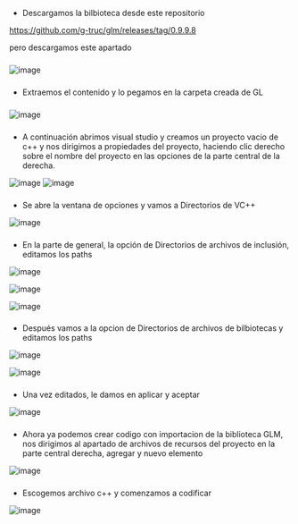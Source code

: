 - Descargamos la bilbioteca desde este repositorio

https://github.com/g-truc/glm/releases/tag/0.9.9.8

pero descargamos este apartado
###
![image](https://user-images.githubusercontent.com/70413460/173425731-b43f055e-61b8-4928-af84-42e6ef1a2d5a.png)
###
- Extraemos el contenido y lo pegamos en la carpeta creada de GL
###
![image](https://user-images.githubusercontent.com/70413460/173428981-31bb2bbf-0a93-4ae1-859f-559390bf7810.png)
###
- A continuación abrimos visual studio y creamos un proyecto vacio de c++ y nos dirigimos a propiedades del proyecto, haciendo clic derecho sobre el nombre del proyecto en las opciones de la parte central de la derecha.

![image](https://user-images.githubusercontent.com/70413460/173429340-44aa4da6-74cb-49e8-bf0e-56b6c17bcbef.png)
![image](https://user-images.githubusercontent.com/70413460/173429360-45c4167c-60d0-47ab-b2cc-d41605a61a7b.png)
###
- Se abre la ventana de opciones y vamos a Directorios de VC++

![image](https://user-images.githubusercontent.com/70413460/173429414-c45ade81-fde2-480c-894a-626ad7677b35.png)
###
- En la parte de general, la opción de Directorios de archivos de inclusión, editamos los paths

![image](https://user-images.githubusercontent.com/70413460/173429503-cd78be6a-9e95-4727-8180-a7a9e8ebde9e.png)


![image](https://user-images.githubusercontent.com/70413460/173429635-56e80dd8-ec15-4954-9b3e-5019a92909d3.png)


![image](https://user-images.githubusercontent.com/70413460/173429697-eec52ccf-1bc2-4287-98cc-a14f753be6fc.png)
###
- Después vamos a la opcion de Directorios de archivos de bilbiotecas y editamos los paths


![image](https://user-images.githubusercontent.com/70413460/173429737-ca61b72d-34e9-41a8-9bc2-b9203292073d.png)


![image](https://user-images.githubusercontent.com/70413460/173429812-e4763b55-07c6-4686-8f79-dd364dc9c46d.png)
###
- Una vez editados, le damos en aplicar y aceptar

![image](https://user-images.githubusercontent.com/70413460/173429873-5af8e69e-d54e-4507-8f96-fe6c9430d520.png)
###
- Ahora ya podemos crear codigo con importacion de la biblioteca GLM, nos dirigimos al apartado de archivos de recursos del proyecto en la parte central derecha, agregar y nuevo elemento


![image](https://user-images.githubusercontent.com/70413460/173430000-3f4d17a5-2b89-48af-94bb-0c2225683579.png)
###
- Escogemos archivo c++ y comenzamos a codificar


![image](https://user-images.githubusercontent.com/70413460/173430040-dd23e744-e653-4d32-969f-d2983d94e2a5.png)













